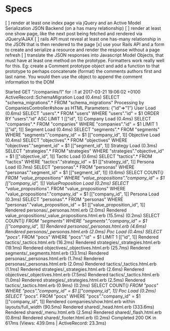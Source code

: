 # Specs

[ ] render at least one index page via jQuery and an Active Model Serialization JSON Backend (on a has many relationship)
[ ] render at least one show page, like the next post being fetched and rendered via JQuery/AJAX
[ ] rails API must reveal at least one has-many relationship in the JSON that is then rendered to the page
[x] use your Rails API and a form to create and serialize a resource and render the response without a page refresh
[ ] translate the JSON responses into Javascript Model Objects, that must have at least one method on the prototype. Formatters work really well for this. Eg: create a Comment prototype object and add a function to that prototype to perhaps concatenate (format) the comments authors first and last name. You would then use the object to append the comment information to the DOM



Started GET "/companies/1" for ::1 at 2017-03-21 19:06:02 +0100
  ActiveRecord::SchemaMigration Load (0.4ms)  SELECT "schema_migrations".* FROM "schema_migrations"
Processing by CompaniesController#show as HTML
  Parameters: {"id"=>"1"}
  User Load (0.6ms)  SELECT  "users".* FROM "users" WHERE "users"."id" = $1  ORDER BY "users"."id" ASC LIMIT 1  [["id", 1]]
  Company Load (0.4ms)  SELECT  "companies".* FROM "companies" WHERE "companies"."id" = $1 LIMIT 1  [["id", 1]]
  Segment Load (0.4ms)  SELECT "segments".* FROM "segments" WHERE "segments"."company_id" = $1  [["company_id", 1]]
  Objective Load (0.4ms)  SELECT "objectives".* FROM "objectives" WHERE "objectives"."segment_id" = $1  [["segment_id", 1]]
  Strategy Load (0.3ms)  SELECT "strategies".* FROM "strategies" WHERE "strategies"."objective_id" = $1  [["objective_id", 1]]
  Tactic Load (0.6ms)  SELECT "tactics".* FROM "tactics" WHERE "tactics"."strategy_id" = $1  [["strategy_id", 1]]
  Persona Load (0.7ms)  SELECT "personas".* FROM "personas" WHERE "personas"."segment_id" = $1  [["segment_id", 1]]
   (0.6ms)  SELECT COUNT(*) FROM "value_propositions" WHERE "value_propositions"."company_id" = $1  [["company_id", 1]]
  ValueProposition Load (0.2ms)  SELECT "value_propositions".* FROM "value_propositions" WHERE "value_propositions"."company_id" = $1  [["company_id", 1]]
  Persona Load (0.3ms)  SELECT "personas".* FROM "personas" WHERE "personas"."value_proposition_id" = $1  [["value_proposition_id", 1]]
  Rendered personas/_personas.html.erb (2.0ms)
  Rendered value_propositions/_value_propositions.html.erb (15.5ms)
   (0.2ms)  SELECT COUNT(*) FROM "segments" WHERE "segments"."company_id" = $1  [["company_id", 1]]
  Rendered personas/_personas.html.erb (4.6ms)
  Rendered personas/_personas.html.erb (2.0ms)
  Poc Load (0.4ms)  SELECT  "pocs".* FROM "pocs" WHERE "pocs"."id" = $1 LIMIT 1  [["id", 1]]
  Rendered tactics/_tactics.html.erb (16.2ms)
  Rendered strategies/_strategies.html.erb (19.1ms)
  Rendered objectives/_objectives.html.erb (25.7ms)
  Rendered segments/_segments.html.erb (33.1ms)
  Rendered personas/_personas.html.erb (1.7ms)
  Rendered personas/_personas.html.erb (2.0ms)
  Rendered tactics/_tactics.html.erb (1.1ms)
  Rendered strategies/_strategies.html.erb (2.6ms)
  Rendered objectives/_objectives.html.erb (7.5ms)
  Rendered tactics/_tactics.html.erb (1.0ms)
  Rendered strategies/_strategies.html.erb (2.5ms)
  Rendered tactics/_tactics.html.erb (0.9ms)
   (0.2ms)  SELECT COUNT(*) FROM "pocs" WHERE "pocs"."company_id" = $1  [["company_id", 1]]
  Poc Load (0.2ms)  SELECT "pocs".* FROM "pocs" WHERE "pocs"."company_id" = $1  [["company_id", 1]]
  Rendered companies/show.html.erb within layouts/full_width (90.5ms)
  Rendered shared/_head.html.erb (333.6ms)
  Rendered shared/_menu.html.erb (2.5ms)
  Rendered shared/_flash.html.erb (0.8ms)
  Rendered shared/_footer.html.erb (0.2ms)
Completed 200 OK in 617ms (Views: 439.0ms | ActiveRecord: 23.3ms)
